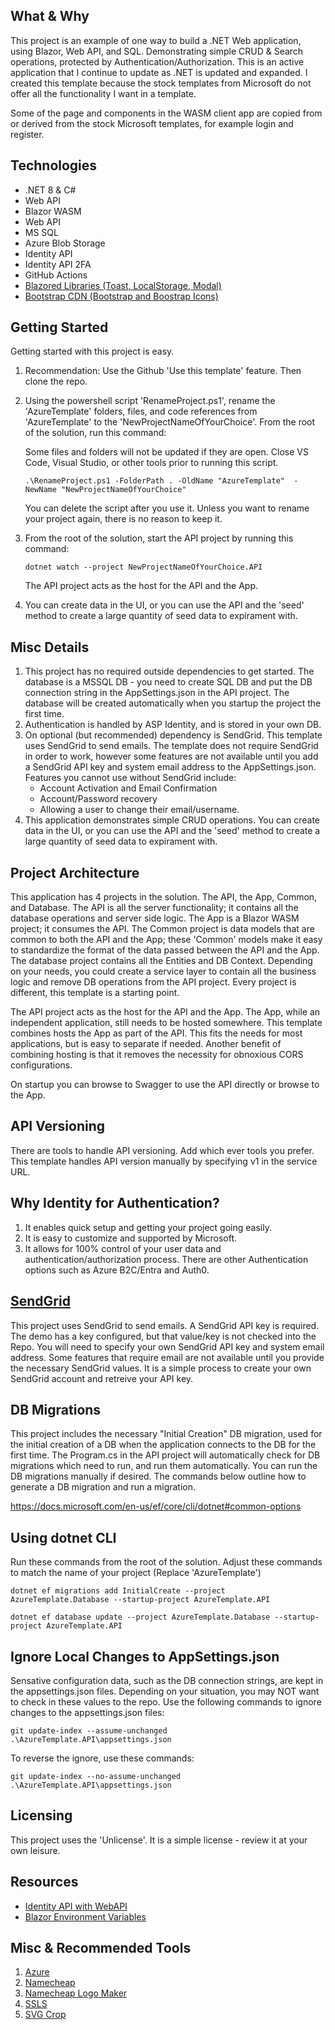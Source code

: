 ## What & Why
This project is an example of one way to build a .NET Web application, using Blazor, Web API, and SQL. Demonstrating simple CRUD & Search operations, protected by Authentication/Authorization. This is an active application that I continue to update as .NET is updated and expanded. I created this template because the stock templates from Microsoft do not offer all the functionality I want in a template.

Some of the page and components in the WASM client app are copied from or derived from the stock Microsoft templates, for example login and register.

## Technologies
 - .NET 8 & C#
 - Web API
 - Blazor WASM
 - Web API
 - MS SQL
 - Azure Blob Storage
 - Identity API
 - Identity API 2FA
 - GitHub Actions
 - [Blazored Libraries (Toast, LocalStorage, Modal)](https://github.com/Blazored)
 - [Bootstrap CDN (Bootstrap and Boostrap Icons)](https://getbootstrap.com/)

## Getting Started
Getting started with this project is easy.
1. Recommendation: Use the Github 'Use this template' feature. Then clone the repo.
2. Using the powershell script 'RenameProject.ps1', rename the 'AzureTemplate' folders, files, and code references from 'AzureTemplate' to the 'NewProjectNameOfYourChoice'. From the root of the solution, run this command: 

   Some files and folders will not be updated if they are open. Close VS Code, Visual Studio, or other tools prior to running this script.
   ```
   .\RenameProject.ps1 -FolderPath . -OldName "AzureTemplate"  -NewName "NewProjectNameOfYourChoice"
   ```
   You can delete the script after you use it. Unless you want to rename your project again, there is no reason to keep it.

4. From the root of the solution, start the API project by running this command:
   ```
   dotnet watch --project NewProjectNameOfYourChoice.API
   ```
   The API project acts as the host for the API and the App.

5. You can create data in the UI, or you can use the API and the 'seed' method to create a large quantity of seed data to expirament with.

## Misc Details    
1. This project has no required outside dependencies to get started. The database is a MSSQL DB - you need to create SQL DB and put the DB connection string in the AppSettings.json in the API project. The database will be created automatically when you startup the project the first time.
2. Authentication is handled by ASP Identity, and is stored in your own DB.
3. On optional (but recommended) dependency is SendGrid. This template uses SendGrid to send emails. The template does not require SendGrid in order to work, however some features are not available until you add a SendGrid API key and system email address to the AppSettings.json. Features you cannot use without SendGrid include:
   - Account Activation and Email Confirmation
   - Account/Password recovery
   - Allowing a user to change their email/username.
4. This application demonstrates simple CRUD operations. You can create data in the UI, or you can use the API and the 'seed' method to create a large quantity of seed data to expirament with.

## Project Architecture
This application has 4 projects in the solution. The API, the App, Common, and Database. The API is all the server functionality; it contains all the database operations and server side logic. The App is a Blazor WASM project; it consumes the API. The Common project is data models that are common to both the API and the App; these 'Common' models make it easy to standardize the format of the data passed between the API and the App. The database project contains all the Entities and DB Context. Depending on your needs, you could create a service layer to contain all the business logic and remove DB operations from the API project. Every project is different, this template is a starting point.

The API project acts as the host for the API and the App. The App, while an independent application, still needs to be hosted somewhere. This template combines hosts the App as part of the API. This fits the needs for most applications, but is easy to separate if needed. Another benefit of combining hosting is that it removes the necessity for obnoxious CORS configurations.

On startup you can browse to Swagger to use the API directly or browse to the App.

## API Versioning
There are tools to handle API versioning. Add which ever tools you prefer. This template handles API version manually by specifying v1 in the service URL.

## Why Identity for Authentication?
1. It enables quick setup and getting your project going easily. 
2. It is easy to customize and supported by Microsoft.
3. It allows for 100% control of your user data and authentication/authorization process. There are other Authentication options such as Azure B2C/Entra and Auth0.

## [SendGrid](https://sendgrid.com/en-us/pricing)
This project uses SendGrid to send emails. A SendGrid API key is required. The demo has a key configured, but that value/key is not checked into the Repo. You will need to specify your own SendGrid API key and system email address. Some features that require email are not available until you provide the necessary SendGrid values. It is a simple process to create your own SendGrid account and retreive your API key.

## DB Migrations
This project includes the necessary "Initial Creation" DB migration, used for the initial creation of a DB when the application connects to the DB for the first time. The Program.cs in the API project will automatically check for DB migrations which need to run, and run them automatically. You can run the DB migrations manually if desired. The commands below outline how to generate a DB migration and run a migration.

https://docs.microsoft.com/en-us/ef/core/cli/dotnet#common-options

## Using dotnet CLI
Run these commands from the root of the solution. Adjust these commands to match the name of your project (Replace 'AzureTemplate')
```
dotnet ef migrations add InitialCreate --project AzureTemplate.Database --startup-project AzureTemplate.API
```
```
dotnet ef database update --project AzureTemplate.Database --startup-project AzureTemplate.API
```


## Ignore Local Changes to AppSettings.json
Sensative configuration data, such as the DB connection strings, are kept in the appsettings.json files. Depending on your situation, you may NOT want to check in these values to the repo. Use the following commands to ignore changes to the appsettings.json files:
 ```
 git update-index --assume-unchanged .\AzureTemplate.API\appsettings.json
 ```
 To reverse the ignore, use these commands:
 ```
 git update-index --no-assume-unchanged .\AzureTemplate.API\appsettings.json
 ```


## Licensing
This project uses the 'Unlicense'.  It is a simple license - review it at your own leisure.

## Resources
- [Identity API with WebAPI](https://learn.microsoft.com/en-us/aspnet/core/security/authentication/identity-api-authorization?view=aspnetcore-8.0)
- [Blazor Environment Variables](https://learn.microsoft.com/en-us/aspnet/core/blazor/fundamentals/environments?view=aspnetcore-8.0)

## Misc & Recommended Tools
1. [Azure](https://portal.azure.com)
2. [Namecheap](https://namecheap.com)
2. [Namecheap Logo Maker](https://www.namecheap.com/logo-maker/)
3. [SSLS](https://www.ssls.com/)
4. [SVG Crop](https://svgcrop.com/)




